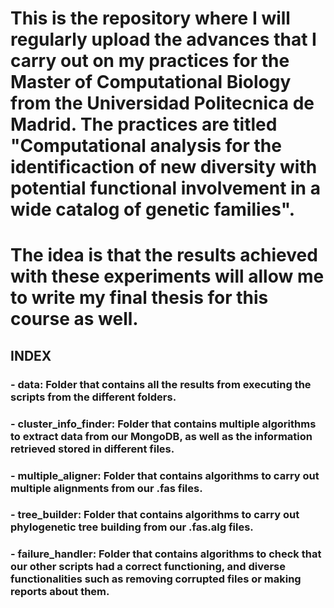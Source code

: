 
# This is the repository where I will regularly upload the advances that I carry out on my practices for the Master of Computational Biology from the Universidad Politecnica de Madrid. The practices are titled "Computational analysis for the identificaction of new diversity with potential functional involvement in a wide catalog of genetic families".
# The idea is that the results achieved with these experiments will allow me to write my final thesis for this course as well.

## INDEX

### - data: Folder that contains all the results from executing the scripts from the different folders.
### - cluster_info_finder: Folder that contains multiple algorithms to extract data from our MongoDB, as well as the information retrieved stored in different files.
### - multiple_aligner: Folder that contains algorithms to carry out multiple alignments from our <fasta>.fas files.
### - tree_builder: Folder that contains algorithms to carry out phylogenetic tree building from our <alignment>.fas.alg files.
### - failure_handler: Folder that contains algorithms to check that our other scripts had a correct functioning, and diverse functionalities such as removing corrupted files or making reports about them.
